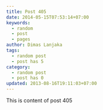 ```yaml
---
title: Post 405
date: 2014-05-15T07:53:14+07:00
keywords:
  - random
  - post
  - pages
author: Dimas Lanjaka
tags:
  - random post
  - post has 5
category:
  - random post
  - post has 0
updated: 2013-08-16T19:11:03+07:00
---
```

This is content of post 405